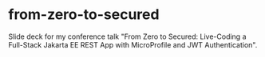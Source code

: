 # from-zero-to-secured
Slide deck for my conference talk "From Zero to Secured: Live-Coding a Full-Stack Jakarta EE REST App with MicroProfile and JWT Authentication".
